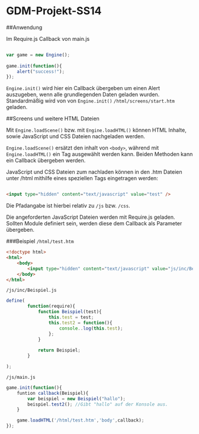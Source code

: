 GDM-Projekt-SS14
================

##Anwendung

Im Require.js Callback von main.js

```Javascript

var game = new Engine();
            
game.init(function(){
    alert("success!");
});

```

`Engine.init()` wird hier ein Callback übergeben um einen Alert auszugeben, wenn alle grundlegenden Daten geladen wurden.
Standardmäßig wird von von `Engine.init()` `/html/screens/start.htm` geladen.

##Screens und weitere HTML Dateien

Mit `Engine.loadScene()` bzw. mit `Engine.loadHTML()` können HTML Inhalte, sowie JavaScript und CSS Dateien nachgeladen werden.

`Engine.loadScene()` ersätzt den inhalt von `<body>`, während mit `Engine.loadHTML()` ein Tag ausgewählt werden kann.
Beiden Methoden kann ein Callback übergeben werden.

JavaScript und CSS Dateien zum nachladen können in den .htm Dateien unter /html mithilfe eines speziellen Tags eingetragen werden:

```html

<input type="hidden" content="text/javascript" value="test" />

```

Die Pfadangabe ist hierbei relativ zu `/js` bzw. `/css`.

Die angeforderten JavaScript Dateien werden mit Require.js geladen.
Sollten Module definiert sein, werden diese dem Callback als Parameter übergeben.

###Beispiel
`/html/test.htm`
```html
<!doctype html>
<html>
    <body>
        <input type="hidden" content="text/javascript" value="js/inc/Beispiel.js" />
    </body>
</html>
```

`/js/inc/Beispiel.js`
```javascript
define(
        function(require){
            function Beispiel(test){
                this.test = test;
                this.test2 = function(){
                    console..log(this.test);
                };
            }
            
            return Beispiel;
        }

);
```

`/js/main.js`
```javascript
game.init(function(){
    funtion callback(Beispiel){
        var beispiel = new Beispiel("hallo");
        beispiel.test2(); //Gibt "hallo" auf der Konsole aus.
    }

    game.loadHTML('/html/test.htm','body',callback);
});
```

